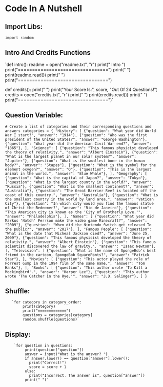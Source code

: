 # Code In A Nutshell

## Import Libs:
`import random`
## Intro And Credits Functions

`def intro():
    readme = open("readme.txt", "r")
    print("             Intro              ")
    print("================================")
    print(" ")
    print(readme.read())
    print(" ")
    print("================================")

def credits():
    print(" ")
    print("Your Score Is:", score, "Out Of 24 Questions!")
    credits = open("credits.txt", "r")
    print(" ")
    print(credits.read())
    print(" ")
    print("================================")`

## Question Variable:

`# Create a list of categories and their corresponding questions and answers
categories = {
    "History": [
        {"question": "What year did World War I start?", "answer": "1914"},
        {"question": "Who was the first president of the United States?", "answer": "George Washington"},
        {"question": "What year did the American Civil War end?", "answer": "1865"},
    ],
    "Science": [
        {"question": "This famous physicist developed the theory of relativity.", "answer": "Albert Einstein"},
        {"question": "What is the largest planet in our solar system?", "answer": "Jupiter"},
        {"question": "What is the smallest bone in the human body?", "answer": "Stapes"},
        {"question": "What is the symbol for the element oxygen?", "answer": "O"},
        {"question": "This is the largest animal in the world.", "answer": "Blue Whale"},
    ],
    "Geography": [
        {"question": "What is the capital of Japan?", "answer": "Tokyo"},
        {"question": "What is the largest country in the world?", "answer": "Russia"},
        {"question": "What is the smallest continent?", "answer": "Australia"},
        {"question": "The Great Barrier Reef is located off the coast of this country.", "answer": "Australia"},
        {"question": "What is the smallest country in the world by land area.", "answer": "Vatican City"},
        {"question": "In which city would you find the famous statue of Christ the Redeemer?", "answer": "Rio de Janeiro"},
        {"question": "This American city is known as the 'City of Brotherly Love.'", "answer": "Philadelphia"},
    ],
    "Games": [
        {"question": "What year did Markus 'Notch' Perrson make the video game Minecraft?", "answer": "2009"},
        {"question": "When did the Nintendo Switch get released To the public?", "answer": "2017"},
    ],
    "Famous People": [
        {"question": "What is the date that Micheal Jackson died?", "answer": "June 25, 2009"},
        {"question": "This famous physicist developed the theory of relativity.", "answer": "Albert Einstein"},
        {"question": "This famous scientist discovered the law of gravity.", "answer": "Isaac Newton"},
    ],
    "Television": [
        {"question": "What is the name of SpongeBob's best friend in the cartoon, SpongeBob SquarePants?", "answer": "Patrick Star"},
    ],
    "Movies": [
        {"question": "This actor played the role of Forrest Gump in the 1994 film of the same name.", "answer": "Tom Hanks"},
    ],
    "Books": [
        {"question": "This author wrote 'To Kill a Mockingbird'.", "answer": "Harper Lee"},
        {"question": "This author wrote 'The Catcher in the Rye.'", "answer": "J.D. Salinger"},
    ]
}`

## Shuffle: 

       `for category in category_order:
            print(category)
            print("=============")
            questions = categories[category]
            random.shuffle(questions)`
## Display: 

        `for question in questions:
             print(question["question"])
             answer = input("What is the answer? ")
             if answer.lower() == question["answer"].lower():
               print("Correct!")
               score = score + 1
             else:
               print("Incorrect. The answer is", question["answer"])
             print(" ")`